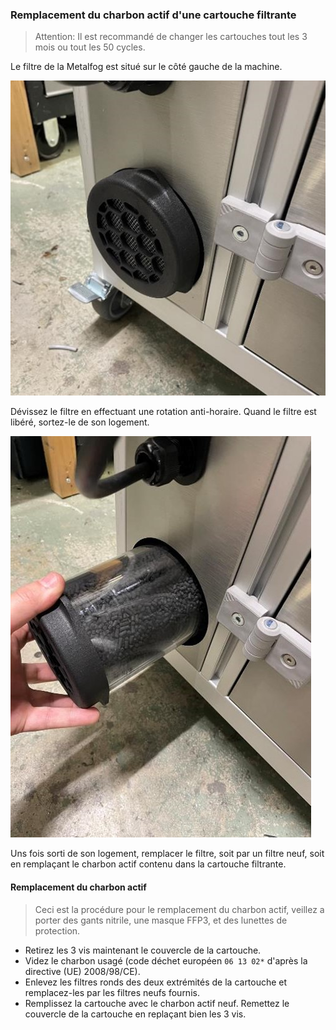 ### Remplacement du charbon actif d'une cartouche filtrante

> Attention: Il est recommandé de changer les cartouches tout les 3 mois ou tout les 50 cycles.

Le filtre de la Metalfog est situé sur le côté gauche de la machine.

![Localisation du filtre](filter_locate.jpg)

Dévissez le filtre en effectuant une rotation anti-horaire. Quand le filtre est libéré, sortez-le de son logement.

![Dévissage du filtre](filter_unscrew.jpg)

Uns fois sorti de son logement, remplacer le filtre, soit par un filtre neuf, soit en remplaçant le charbon actif contenu dans la cartouche filtrante.

#### Remplacement du charbon actif

> Ceci est la procédure pour le remplacement du charbon actif, veillez a porter des gants nitrile, une masque FFP3, et des lunettes de protection.

- Retirez les 3 vis maintenant le couvercle de la cartouche.
- Videz le charbon usagé (code déchet européen `06 13 02*` d'après la directive (UE) 2008/98/CE).
- Enlevez les filtres ronds des deux extrémités de la cartouche et remplacez-les par les filtres neufs fournis.
- Remplissez la cartouche avec le charbon actif neuf. Remettez le couvercle de la cartouche en replaçant bien les 3 vis.
